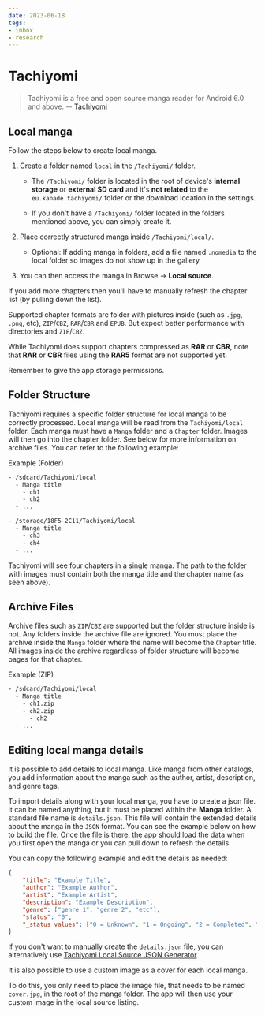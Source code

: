 ```yaml
---
date: 2023-06-18
tags:
- inbox
- research
---
```


# Tachiyomi

> Tachiyomi is a free and open source manga reader for Android 6.0 and above.
> -- [Tachiyomi](https://tachiyomi.org/)

## Local manga

Follow the steps below to create local manga.

1.  Create a folder named `local` in the `/Tachiyomi/` folder.

    - The `/Tachiyomi/` folder is located in the root of device's
      **internal storage** or **external SD card** and it's **not
      related** to the `eu.kanade.tachiyomi/` folder or the download
      location in the settings.

    - If you don't have a `/Tachiyomi/` folder located in the folders
      mentioned above, you can simply create it.
2.  Place correctly structured manga inside `/Tachiyomi/local/`.

    - Optional: If adding manga in folders, add a file named `.nomedia`
      to the local folder so images do not show up in the gallery
3.  You can then access the manga in Browse → **Local source**.

If you add more chapters then you'll have to manually refresh the
chapter list (by pulling down the list).

Supported chapter formats are folder with pictures inside (such as
`.jpg`, `.png`, etc), `ZIP`/`CBZ`, `RAR`/`CBR` and `EPUB`. But expect
better performance with directories and `ZIP`/`CBZ`.

While Tachiyomi does support chapters compressed as **RAR** or **CBR**,
note that **RAR** or **CBR** files using the **RAR5** format are not
supported yet.

Remember to give the app storage permissions.

## Folder Structure

Tachiyomi requires a specific folder structure for local manga to be
correctly processed. Local manga will be read from the `Tachiyomi/local`
folder. Each manga must have a `Manga` folder and a `Chapter` folder.
Images will then go into the chapter folder. See below for more
information on archive files. You can refer to the following example:

Example (Folder)

```bash
- /sdcard/Tachiyomi/local
  - Manga title
    - ch1
    - ch2
  - ...

- /storage/18F5-2C11/Tachiyomi/local
  - Manga title
    - ch3
    - ch4
  - ...
```


Tachiyomi will see four chapters in a single manga. The path to the
folder with images must contain both the manga title and the chapter
name (as seen above).

## Archive Files

Archive files such as `ZIP`/`CBZ` are supported but the folder structure
inside is not. Any folders inside the archive file are ignored. You must
place the archive inside the `Manga` folder where the name will become
the `Chapter` title. All images inside the archive regardless of folder
structure will become pages for that chapter.

Example (ZIP)

```sh
- /sdcard/Tachiyomi/local
  - Manga title
    - ch1.zip
    - ch2.zip
      - ch2
  - ...
```


## Editing local manga details

It is possible to add details to local manga. Like manga from other
catalogs, you add information about the manga such as the author,
artist, description, and genre tags.

To import details along with your local manga, you have to create a json
file. It can be named anything, but it must be placed within the
**Manga** folder. A standard file name is `details.json`. This file will
contain the extended details about the manga in the `JSON` format. You
can see the example below on how to build the file. Once the file is
there, the app should load the data when you first open the manga or you
can pull down to refresh the details.

You can copy the following example and edit the details as needed:

```json
{
    "title": "Example Title",
    "author": "Example Author",
    "artist": "Example Artist",
    "description": "Example Description",
    "genre": ["genre 1", "genre 2", "etc"],
    "status": "0",
    "_status values": ["0 = Unknown", "1 = Ongoing", "2 = Completed", "3 = Licensed", "4 = Publishing finished", "5 = Cancelled", "6 = On hiatus"]
}
```


If you don't want to manually create the `details.json` file, you can
alternatively use [Tachiyomi Local Source JSON Generator](https://tachi-local.netlify.app/?utm_source=tachi-website&utm_medium=referral&utm_campaign=tachi-website)

It is also possible to use a custom image as a cover for each local manga.

To do this, you only need to place the image file, that needs to be
named `cover.jpg`, in the root of the manga folder. The app will then
use your custom image in the local source listing.
